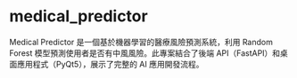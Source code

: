 # medical_predictor
Medical Predictor 是一個基於機器學習的醫療風險預測系統，利用 Random Forest 模型預測使用者是否有中風風險。此專案結合了後端 API（FastAPI）和桌面應用程式（PyQt5），展示了完整的 AI 應用開發流程。
